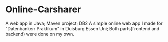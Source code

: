 # Online-Carsharer
A web app in Java; Maven project; DB2
A simple online web app I made for "Datenbanken Praktikum" in Duisburg Essen Uni;  Both parts(frontend and backend) were done on my own.
